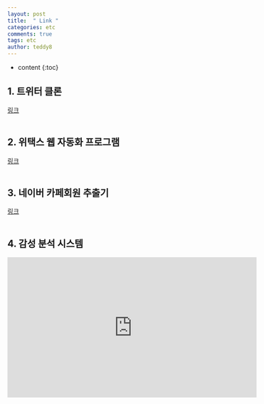 ```yaml
---
layout: post   
title:  " Link "
categories: etc
comments: true
tags: etc
author: teddy8  
---
```

* content
{:toc}


## 1. 트위터 클론
<a href="https://youtu.be/x" target="_blank">링크</a>
<br><br>

## 2. 위택스 웹 자동화 프로그램
<a href="https://youtu.be/x" target="_blank">링크</a>
<br><br>

## 3. 네이버 카페회원 추출기
<a href="https://youtu.be/x" target="_blank">링크</a>
<br><br>

## 4. 감성 분석 시스템
<iframe width="560" height="315" src="https://www.x" frameborder="0" allowfullscreen></iframe>

